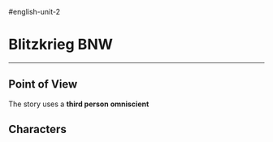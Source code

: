 #english-unit-2 
# Blitzkrieg BNW
---
## Point of View
The story uses a **third person omniscient**

## Characters